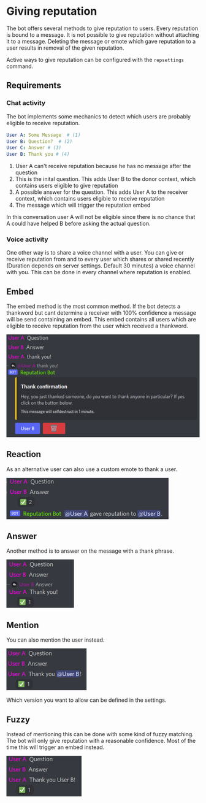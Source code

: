 # Giving reputation

The bot offers several methods to give reputation to users. Every reputation is bound to a message. It is not
possible to give reputation without attaching it to a message. Deleting the message or emote which gave reputation to a
user results in removal of the given reputation.

Active ways to give reputation can be configured with the `repsettings` command.

## Requirements

### Chat activity

The bot implements some mechanics to detect which users are probably eligible to receive reputation.

```yaml
User A: Some Message  # (1)
User B: Question?  # (2)
User C: Answer # (3)
User B: Thank you # (4)
```

1. User A can't receive reputation because he has no message after the question
2. This is the inital question. This adds User B to the donor context, which contains users eligible to give reputation
3. A possible answer for the question. This adds User A to the receiver context, which contains users eligible to 
   receive reputation
4. The message which will trigger the reputation embed

In this conversation user A will not be eligible since there is no chance that A could have helped B before asking the
actual question.

### Voice activity

One other way is to share a voice channel with a user. You can give or receive reputation from and to every user which
shares or shared recently (Duration depends on server settings. Default 30 minutes) a voice channel with you. This
can be done in every channel where reputation is enabled.

## Embed

The embed method is the most common method. If the bot detects a thankword but cant determine a receiver with 100%
confidence a message will be send containing an embed. This embed contains all users which are eligible to receive
reputation from the user which received a thankword.

![A text with a confirmation request.](resources/embed.png)

## Reaction

As an alternative user can also use a custom emote to thank a user.

![A reputation reaction on a message](resources/reaction.png)

## Answer

Another method is to answer on the message with a thank phrase.

![A thank phrase as an answer to a message](resources/answer.png)

## Mention

You can also mention the user instead.

![A thank message with a user mention](resources/mention.png)

Which version you want to allow can be defined in the settings.

## Fuzzy

Instead of mentioning this can be done with some kind of fuzzy matching. The bot will only give reputation with a 
reasonable confidence. Most of the time this will trigger an embed instead.

![A thank message containing a user name without a mention](resources/fuzzy.png)

